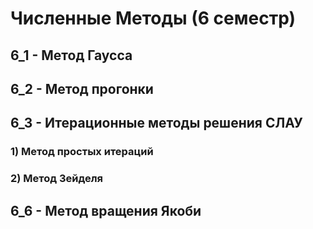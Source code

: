 # Численные Методы (6 семестр)
## 6_1 - Метод Гаусса
## 6_2 - Метод прогонки
## 6_3 - Итерационные методы решения СЛАУ
### 1) Метод простых итераций
### 2) Метод Зейделя
## 6_6 - Метод вращения Якоби

